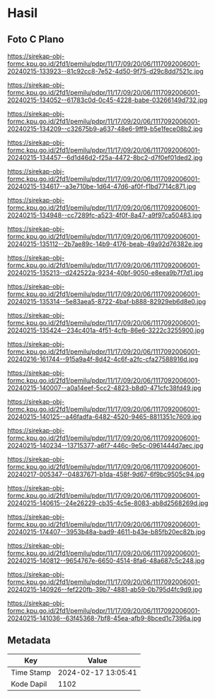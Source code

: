 # Hasil

## Foto C Plano

https://sirekap-obj-formc.kpu.go.id/2fd1/pemilu/pdpr/11/17/09/20/06/1117092006001-20240215-133923--81c92cc8-7e52-4d50-9f75-d29c8dd7521c.jpg

https://sirekap-obj-formc.kpu.go.id/2fd1/pemilu/pdpr/11/17/09/20/06/1117092006001-20240215-134052--61783c0d-0c45-4228-babe-03266149d732.jpg

https://sirekap-obj-formc.kpu.go.id/2fd1/pemilu/pdpr/11/17/09/20/06/1117092006001-20240215-134209--c32675b9-a637-48e6-9ff9-b5e1fece08b2.jpg

https://sirekap-obj-formc.kpu.go.id/2fd1/pemilu/pdpr/11/17/09/20/06/1117092006001-20240215-134457--6d1d46d2-f25a-4472-8bc2-d7f0ef01ded2.jpg

https://sirekap-obj-formc.kpu.go.id/2fd1/pemilu/pdpr/11/17/09/20/06/1117092006001-20240215-134617--a3e710be-1d64-47d6-af0f-f1bd7714c871.jpg

https://sirekap-obj-formc.kpu.go.id/2fd1/pemilu/pdpr/11/17/09/20/06/1117092006001-20240215-134948--cc7289fc-a523-4f0f-8a47-a9f97ca50483.jpg

https://sirekap-obj-formc.kpu.go.id/2fd1/pemilu/pdpr/11/17/09/20/06/1117092006001-20240215-135112--2b7ae89c-14b9-4176-beab-49a92d76382e.jpg

https://sirekap-obj-formc.kpu.go.id/2fd1/pemilu/pdpr/11/17/09/20/06/1117092006001-20240215-135213--d242522a-9234-40bf-9050-e8eea9b7f7d1.jpg

https://sirekap-obj-formc.kpu.go.id/2fd1/pemilu/pdpr/11/17/09/20/06/1117092006001-20240215-135314--5e83aea5-8722-4baf-b888-82929eb6d8e0.jpg

https://sirekap-obj-formc.kpu.go.id/2fd1/pemilu/pdpr/11/17/09/20/06/1117092006001-20240215-135424--234c401a-4f51-4cfb-86e6-3222c3255900.jpg

https://sirekap-obj-formc.kpu.go.id/2fd1/pemilu/pdpr/11/17/09/20/06/1117092006001-20240216-161744--915a9a4f-8d42-4c6f-a2fc-cfa27588916d.jpg

https://sirekap-obj-formc.kpu.go.id/2fd1/pemilu/pdpr/11/17/09/20/06/1117092006001-20240215-140007--a0a14eef-5cc2-4823-b8d0-471cfc38fd49.jpg

https://sirekap-obj-formc.kpu.go.id/2fd1/pemilu/pdpr/11/17/09/20/06/1117092006001-20240215-140125--a46fadfa-6482-4520-9465-8811351c7609.jpg

https://sirekap-obj-formc.kpu.go.id/2fd1/pemilu/pdpr/11/17/09/20/06/1117092006001-20240215-140234--13715377-a6f7-446c-9e5c-0961444d7aec.jpg

https://sirekap-obj-formc.kpu.go.id/2fd1/pemilu/pdpr/11/17/09/20/06/1117092006001-20240217-005347--04837671-b1da-458f-9d67-6f9bc9505c94.jpg

https://sirekap-obj-formc.kpu.go.id/2fd1/pemilu/pdpr/11/17/09/20/06/1117092006001-20240215-140615--24e26229-cb35-4c5e-8083-ab8d2568269d.jpg

https://sirekap-obj-formc.kpu.go.id/2fd1/pemilu/pdpr/11/17/09/20/06/1117092006001-20240215-174407--3953b48a-bad9-4611-b43e-b85fb20ec82b.jpg

https://sirekap-obj-formc.kpu.go.id/2fd1/pemilu/pdpr/11/17/09/20/06/1117092006001-20240215-140812--9654767e-6650-4514-8fa6-48a687c5c248.jpg

https://sirekap-obj-formc.kpu.go.id/2fd1/pemilu/pdpr/11/17/09/20/06/1117092006001-20240215-140926--fef220fb-39b7-4881-ab59-0b795d4fc9d9.jpg

https://sirekap-obj-formc.kpu.go.id/2fd1/pemilu/pdpr/11/17/09/20/06/1117092006001-20240215-141036--63f45368-7bf8-45ea-afb9-8bced1c7396a.jpg


## Metadata

| Key        | Value               |
| ---------- | ------------------- |
| Time Stamp | 2024-02-17 13:05:41 |
| Kode Dapil | 1102                |



